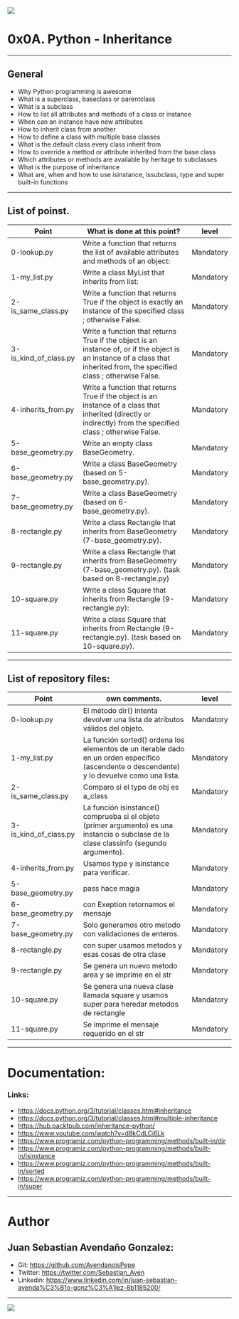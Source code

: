 ![](https://pythondiario.com/wp-content/uploads/2016/10/fig108_01_0.jpg)

# 0x0A. Python - Inheritance

------------

## General

- Why Python programming is awesome
- What is a superclass, baseclass or parentclass
- What is a subclass
- How to list all attributes and methods of a class or instance
- When can an instance have new attributes
- How to inherit class from another
- How to define a class with multiple base classes
- What is the default class every class inherit from
- How to override a method or attribute inherited from the base class
- Which attributes or methods are available by heritage to subclasses
- What is the purpose of inheritance
- What are, when and how to use isinstance, issubclass, type and super built-in functions

------------

## List of poinst.

|  Point | What is done at this point? | level |
| ------------ | ------------ | ------------ |
| 0-lookup.py | Write a function that returns the list of available attributes and methods of an object: | Mandatory |
| 1-my_list.py | Write a class MyList that inherits from list: | Mandatory  |
| 2-is_same_class.py | Write a function that returns True if the object is exactly an instance of the specified class ; otherwise False. | Mandatory  |
| 3-is_kind_of_class.py | Write a function that returns True if the object is an instance of, or if the object is an instance of a class that inherited from, the specified class ; otherwise False. | Mandatory  |
| 4-inherits_from.py | Write a function that returns True if the object is an instance of a class that inherited (directly or indirectly) from the specified class ; otherwise False. | Mandatory  |
| 5-base_geometry.py | Write an empty class BaseGeometry. | Mandatory  |
| 6-base_geometry.py | Write a class BaseGeometry (based on 5-base_geometry.py). | Mandatory  |
| 7-base_geometry.py | Write a class BaseGeometry (based on 6-base_geometry.py). | Mandatory  |
| 8-rectangle.py | Write a class Rectangle that inherits from BaseGeometry (7-base_geometry.py). | Mandatory  |
| 9-rectangle.py | Write a class Rectangle that inherits from BaseGeometry (7-base_geometry.py). (task based on 8-rectangle.py) | Mandatory  |
| 10-square.py | Write a class Square that inherits from Rectangle (9-rectangle.py): |  Mandatory |
| 11-square.py | Write a class Square that inherits from Rectangle (9-rectangle.py). (task based on 10-square.py). |  Mandatory |

------------

## List of repository files:

|  Point | own comments.  | level |
| ------------ | ------------ | ------------ |
| 0-lookup.py | El método dir() intenta devolver una lista de atributos válidos del objeto. | Mandatory |
| 1-my_list.py | La función sorted() ordena los elementos de un iterable dado en un orden específico (ascendente o descendente) y lo devuelve como una lista. | Mandatory  |
| 2-is_same_class.py | Comparo si el typo de obj es a_class | Mandatory  |
| 3-is_kind_of_class.py | La función isinstance() comprueba si el objeto (primer argumento) es una instancia o subclase de la clase classinfo (segundo argumento). | Mandatory  |
| 4-inherits_from.py | Usamos type y isinstance para verificar. | Mandatory  |
| 5-base_geometry.py | pass hace magia | Mandatory  |
| 6-base_geometry.py | con Exeption retornamos el mensaje | Mandatory  |
| 7-base_geometry.py | Solo generamos otro metodo con validaciones de enteros. | Mandatory  |
| 8-rectangle.py | con super usamos metodos y esas cosas de otra clase | Mandatory  |
| 9-rectangle.py | Se genera un nuevo metodo area y se imprime en el str | Mandatory  |
| 10-square.py | Se genera una nueva clase llamada square y usamos super para heredar metodos de rectangle |  Mandatory |
| 11-square.py | Se imprime el mensaje requerido en el str |  Mandatory |

------------

# Documentation:

### Links:

- https://docs.python.org/3/tutorial/classes.html#inheritance
- https://docs.python.org/3/tutorial/classes.html#multiple-inheritance
- https://hub.packtpub.com/inheritance-python/
- https://www.youtube.com/watch?v=d8kCdLCi6Lk
- https://www.programiz.com/python-programming/methods/built-in/dir
- https://www.programiz.com/python-programming/methods/built-in/isinstance
- https://www.programiz.com/python-programming/methods/built-in/sorted
- https://www.programiz.com/python-programming/methods/built-in/super
------------

# Author


## Juan Sebastian Avendaño Gonzalez:
- Git: https://github.com/AvendanoisPepe
- Twitter: https://twitter.com/Sebastian_Aven
- Linkedin: https://www.linkedin.com/in/juan-sebastian-avenda%C3%B1o-gonz%C3%A1lez-8b1185200/


------------


![](https://scontent.fbog4-1.fna.fbcdn.net/v/t39.30808-6/271153206_3074657909465585_6907762404450913633_n.jpg?_nc_cat=105&_nc_rgb565=1&ccb=1-5&_nc_sid=730e14&_nc_ohc=Wm9imN7mxqAAX_DgRTy&_nc_ht=scontent.fbog4-1.fna&oh=00_AT9bMuywrpnZKR3yaTAPu-lqwQ0uJpFTGIYQPM2wabvWlg&oe=61EB1180)